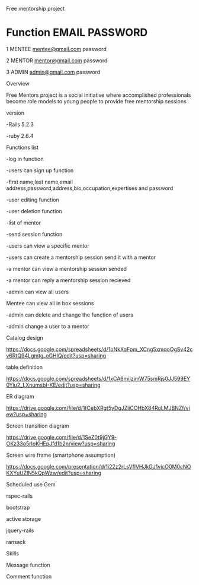 
Free mentorship project

#	Function	EMAIL	PASSWORD

1	MENTEE	mentee@gmail.com	password

2	MENTOR	mentor@gmail.com	password

3	ADMIN	admin@gmail.com	     password


Overview

Free Mentors project is a social initiative where accomplished professionals become role models to young people to provide free mentorship sessions

version

-Rails 5.2.3

-ruby 2.6.4

Functions list

-log in function

-users can sign up function

-first name,last name,email address,password,address,bio,occupation,expertises and password

-user editing function

-user deletion function

-list of mentor

-send session function

-users can view a specific mentor

-users can create a mentorship session send it with a mentor

-a mentor can view a mentorship session sended 

-a mentor can reply a mentorship session recieved

-admin can view all users

Mentee can view all in box sessions

-admin can delete and change the function of users

-admin change a user to a mentor

Catalog design

https://docs.google.com/spreadsheets/d/1pNkXqFpm_XCng5xmqoOgSv42cv6RtQ94Lgmtg_oGHIQ/edit?usp=sharing

table definition

https://docs.google.com/spreadsheets/d/1xCA6miIzimW75smRjs0JJ599EY0Yiu2_LXnumsbI-KE/edit?usp=sharing

ER diagram

https://drive.google.com/file/d/1fCebXRgt5yDgJZiiCOHbX84RoLMJBNZf/view?usp=sharing

Screen transition diagram

https://drive.google.com/file/d/1SeZ0t9jGY9-OKz33o5rIoKHEpJfd1b2n/view?usp=sharing

Screen wire frame (smartphone assumption)

https://docs.google.com/presentation/d/1i22z2rLsVflVHJkGJ1vjcO0M0cNOKXYuUZlN5kQpWzw/edit?usp=sharing

Scheduled use Gem

rspec-rails

bootstrap

active storage

jquery-rails

ransack

Skills

Message function

Comment function

